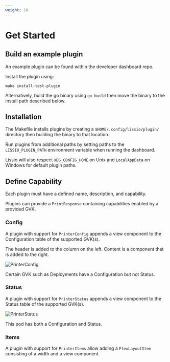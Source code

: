 ```yaml
---
weight: 10
---
```


# Get Started

## Build an example plugin

An example plugin can be found within the developer dashboard repo.

Install the plugin using:

```
make install-test-plugin
```

Alternatively, build the go binary using `go build` then move the binary to the install path described below.

## Installation

The Makefile installs plugins by creating a `$HOME/.config/lissio/plugin/` directory then building the binary to that location.

Run plugins from additional paths by setting paths to the `LISSIO_PLUGIN_PATH` environment variable when running the dashboard.

Lissio will also respect `XDG_CONFIG_HOME` on Unix and `LocalAppData` on Windows for default plugin paths.

## Define Capability

Each plugin must have a defined name, description, and capability.

<!-- TODO: naming restrictions or conventions -->

Plugins can provide a `PrintResponse` containing capabilities enabled by a provided GVK.

### Config

A plugin with support for `PrinterConfig` appends a view component to the Configuration table of the supported GVK(s).

The header is added to the column on the left. Content is a component that is added to the right.

![PrinterConfig](kuard_deployment_config.png)

Certain GVK such as Deployments have a Configuration but not Status.

### Status

A plugin with support for `PrinterStatus` appends a view component to the Status table of the supported GVK(s).

![PrinterStatus](kuard_pod_config_status.png)

This pod has both a Configuration and Status.

### Items

A plugin with support for `PrinterItems` allow adding a `FlexLayoutItem` consisting of a width and a view component.

